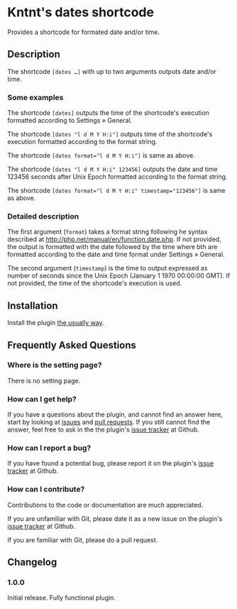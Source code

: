 # Kntnt's dates shortcode

Provides a shortcode for formated date and/or time.

## Description

The shortcode `[dates …]` with up to two arguments outputs date and/or time.

### Some examples

The shortcode `[dates]` outputs the time of the shortcode's execution formatted according to Settings » General.

The shortcode `[dates "l d M Y H:i"]` outputs time of the shortcode's execution formatted according to the format string.

The shortcode `[dates format="l d M Y H:i"]` is same as above.

The shortcode `[dates "l d M Y H:i" 123456]` outputs the date and time 123456 seconds after Unix Epoch formatted according to the format string.

The shortcode `[dates format="l d M Y H:i" timestamp="123456"]` is same as above.

### Detailed description

The first argument (`format`) takes a format string following he syntax described at http://php.net/manual/en/function.date.php. If not provided, the output is formatted with the date followed by the time where bth are formatted according to the date and time format under Settings » General.

The second argument (`timestamp`) is the time to output expressed as number of seconds since the Unix Epoch (January 1 1970 00:00:00 GMT). If not provided, the time of the shortcode's execution is used.

## Installation

Install the plugin [the usually way](https://codex.wordpress.org/Managing_Plugins#Installing_Plugins).

## Frequently Asked Questions

### Where is the setting page?

There is no setting page.

### How can I get help?

If you have a questions about the plugin, and cannot find an answer here, start by looking at [issues](https://github.com/Kntnt/kntnt-date-shortcode/issues) and [pull requests](https://github.com/Kntnt/kntnt-date-shortcode/pulls). If you still cannot find the answer, feel free to ask in the the plugin's [issue tracker](https://github.com/Kntnt/kntnt-date-shortcode/issues) at Github.

### How can I report a bug?

If you have found a potential bug, please report it on the plugin's [issue tracker](https://github.com/Kntnt/kntnt-date-shortcode/issues) at Github.

### How can I contribute?

Contributions to the code or documentation are much appreciated.

If you are unfamiliar with Git, please date it as a new issue on the plugin's [issue tracker](https://github.com/Kntnt/kntnt-date-shortcode/issues) at Github.

If you are familiar with Git, please do a pull request.

## Changelog

### 1.0.0

Initial release. Fully functional plugin.
